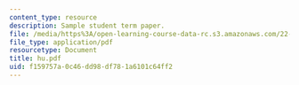 ```yaml
---
content_type: resource
description: Sample student term paper.
file: /media/https%3A/open-learning-course-data-rc.s3.amazonaws.com/22-314j-structural-mechanics-in-nuclear-power-technology-fall-2006/f159757a0c46dd98df781a6101c64ff2_hu.pdf
file_type: application/pdf
resourcetype: Document
title: hu.pdf
uid: f159757a-0c46-dd98-df78-1a6101c64ff2
---
```

